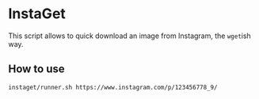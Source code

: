 # InstaGet

This script allows to quick download an image from Instagram, the `wget`ish way.

## How to use

```bash
instaget/runner.sh https://www.instagram.com/p/123456778_9/
```
